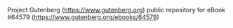 Project Gutenberg (https://www.gutenberg.org) public repository for
eBook #64579 (https://www.gutenberg.org/ebooks/64579)
